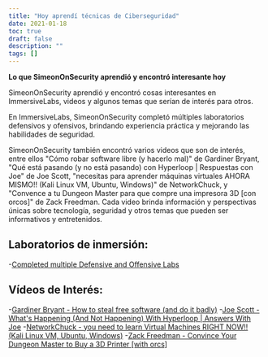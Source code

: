 ```yaml
---
title: "Hoy aprendí técnicas de Ciberseguridad"
date: 2021-01-18
toc: true
draft: false
description: ""
tags: []
---
```


**Lo que SimeonOnSecurity aprendió y encontró interesante hoy**

SimeonOnSecurity aprendió y encontró cosas interesantes en ImmersiveLabs, videos y algunos temas que serían de interés para otros.

En ImmersiveLabs, SimeonOnSecurity completó múltiples laboratorios defensivos y ofensivos, brindando experiencia práctica y mejorando las habilidades de seguridad.

SimeonOnSecurity también encontró varios videos que son de interés, entre ellos "Cómo robar software libre (y hacerlo mal)" de Gardiner Bryant, "Qué está pasando (y no está pasando) con Hyperloop | Respuestas con Joe" de Joe Scott, "necesitas para aprender máquinas virtuales AHORA MISMO!! (Kali Linux VM, Ubuntu, Windows)" de NetworkChuck, y "Convence a tu Dungeon Master para que compre una impresora 3D [con orcos]" de Zack Freedman. Cada video brinda información y perspectivas únicas sobre tecnología, seguridad y otros temas que pueden ser informativos y entretenidos.

## Laboratorios de inmersión:
-[Completed multiple Defensive and Offensive Labs](https://www.immersivelabs.com/)

## Vídeos de Interés:
-[Gardiner Bryant - How to steal free software (and do it badly)](https://www.youtube.com/watch?v=7bYpZpTCUFA)
-[Joe Scott - What's Happening (And Not Happening) With Hyperloop | Answers With Joe](https://www.youtube.com/watch?v=23n94m96flc)
-[NetworkChuck - you need to learn Virtual Machines RIGHT NOW!! (Kali Linux VM, Ubuntu, Windows)](https://www.youtube.com/watch?v=wX75Z-4MEoM)
-[Zack Freedman - Convince Your Dungeon Master to Buy a 3D Printer [with orcs]](https://www.youtube.com/watch?v=Lvo61p1UVCQ)